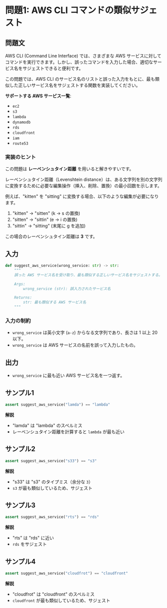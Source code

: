 # 問題1: AWS CLI コマンドの類似サジェスト

## 問題文

AWS CLI (Command Line Interface) では、さまざまな AWS サービスに対してコマンドを実行できます。しかし、誤ったコマンドを入力した場合、適切なサービス名をサジェストできると便利です。

この問題では、AWS CLI のサービス名のリストと誤った入力をもとに、最も類似した正しいサービス名をサジェストする関数を実装してください。

**サポートする AWS サービス一覧**:
- `ec2`
- `s3`
- `lambda`
- `dynamodb`
- `rds`
- `cloudfront`
- `iam`
- `route53`

### 実装のヒント

この問題は **レーベンシュタイン距離** を用いると解きやすいです。

レーベンシュタイン距離（Levenshtein distance）は、ある文字列を別の文字列に変換するために必要な編集操作（挿入、削除、置換）の最小回数を示します。

例えば、"kitten" を "sitting" に変換する場合、以下のような編集が必要になります。

1. "kitten" → "sitten" (k → s の置換)
2. "sitten" → "sittin" (e → i の置換)
3. "sittin" → "sitting" (末尾に g を追加)

この場合のレーベンシュタイン距離は **3** です。

## 入力

```python
def suggest_aws_service(wrong_service: str) -> str:
    """
    誤った AWS サービス名を受け取り、最も類似する正しいサービス名をサジェストする。

    Args:
        wrong_service (str): 誤入力されたサービス名

    Returns:
        str: 最も類似する AWS サービス名
    """
```

### 入力の制約

- `wrong_service` は英小文字 (`a-z`) からなる文字列であり、長さは 1 以上 20 以下。
- `wrong_service` は AWS サービスの名前を誤って入力したもの。

## 出力

- `wrong_service` に最も近い AWS サービス名を一つ返す。

## サンプル1

```python
assert suggest_aws_service("lamda") == "lambda"
```

**解説**

- "lamda" は "lambda" のスペルミス
- レーベンシュタイン距離を計算すると `lambda` が最も近い

## サンプル2

```python
assert suggest_aws_service("s33") == "s3"
```

**解説**

- "s33" は "s3" のタイプミス（余分な `3`）
- `s3` が最も類似しているため、サジェスト

## サンプル3

```python
assert suggest_aws_service("rts") == "rds"
```

**解説**

- "rts" は "rds" に近い
- `rds` をサジェスト

## サンプル4

```python
assert suggest_aws_service("cloudfrot") == "cloudfront"
```

**解説**

- "cloudfrot" は "cloudfront" のスペルミス
- `cloudfront` が最も類似しているため、サジェスト
